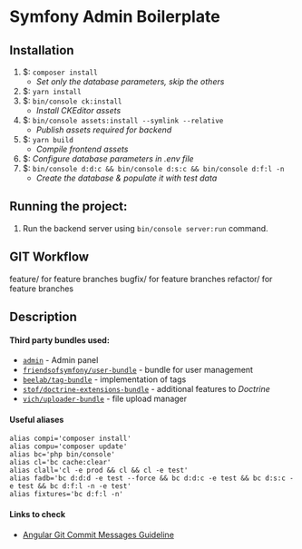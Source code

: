 # Symfony Admin Boilerplate

## Installation
1. $: `composer install`
    * *Set only the database parameters, skip the others*
2. $: `yarn install`
3. $: `bin/console ck:install`
    * *Install CKEditor assets*
4. $: `bin/console assets:install --symlink --relative`
    * *Publish assets required for backend*
5. $: `yarn build`
    * *Compile frontend assets*
6. $: *Configure database parameters in .env file*
6. $: `bin/console d:d:c && bin/console d:s:c && bin/console d:f:l -n`
    * *Create the database & populate it with test data*

## Running the project:
1. Run the backend server using `bin/console server:run` command.

## GIT Workflow
feature/<feature-name> for feature branches
bugfix/<feature-name> for feature branches
refactor/<feature-name> for feature branches

## Description

   #### Third party bundles used:
   * [`admin`](https://symfony.com/doc/master/bundles/EasyAdminBundle/index.html) - Admin panel
   * [`friendsofsymfony/user-bundle`](https://symfony.com/doc/master/bundles/FOSUserBundle/index.html) - bundle for user management
   * [`beelab/tag-bundle`](https://github.com/Bee-Lab/BeelabTagBundle/blob/master/Resources/doc/index.md) - implementation of tags
   * [`stof/doctrine-extensions-bundle`](https://symfony.com/doc/master/bundles/StofDoctrineExtensionsBundle/index.html) - additional features to *Doctrine*
   * [`vich/uploader-bundle`](https://github.com/dustin10/VichUploaderBundle/blob/master/Resources/doc/index.md) - file upload manager
   
   #### Useful aliases
    alias compi='composer install'
    alias compu='composer update'
    alias bc='php bin/console'
    alias cl='bc cache:clear'
    alias clall='cl -e prod && cl && cl -e test'
    alias fadb='bc d:d:d -e test --force && bc d:d:c -e test && bc d:s:c -e test && bc d:f:l -n -e test'
    alias fixtures='bc d:f:l -n'
    
   #### Links to check
   * [Angular Git Commit Messages Guideline](https://github.com/angular/angular.js/blob/master/CONTRIBUTING.md#commit) 